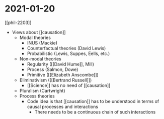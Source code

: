 # 2021-01-20

[[phil-2203]]

- Views about [[causation]]
  - Modal theories
    - INUS (Mackie)
    - Counterfactual theories (David Lewis)
    - Probabilistic (Lewis, Suppes, Eells, etc.)
  - Non-modal theories
    - Regularity ([[David Hume]], Mill)
    - Process (Salmon, Dowe)
    - Primitive ([[Elizabeth Anscombe]])
  - Eliminativism ([[Bertrand Russell]])
    - [[Science]] has no need of [[causation]]
  - Pluralism (Cartwright)
  - Process theories
    - Code idea is that [[causation]] has to be understood in terms of causal processes and interactions
      - There needs to be a continuous chain of such interactions

